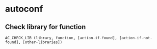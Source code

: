 # autoconf

## Check library for function

```
AC_CHECK_LIB (library, function, [action-if-found], [action-if-not-found], [other-libraries])
```




